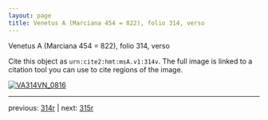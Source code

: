 ```yaml
---
layout: page
title: Venetus A (Marciana 454 = 822), folio 314, verso
---
```


Venetus A (Marciana 454 = 822), folio 314, verso

Cite this object as `urn:cite2:hmt:msA.v1:314v`.  The full image is linked to a citation tool you can use to cite regions of the image.

[![VA314VN_0816](http://www.homermultitext.org/iipsrv?IIIF=/project/homer/pyramidal/deepzoom/hmt/vaimg/2017a/VA314VN_0816.tif/full/800,/0/default.jpg)](http://www.homermultitext.org/ict2/?urn=urn:cite2:hmt:vaimg.2017a:VA314VN_0816) 

---

previous:  [314r](../314r/) | next: [315r](../315r/)